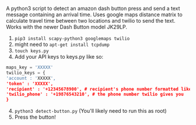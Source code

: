 A python3 script to detect an amazon dash button press and send a text message containing an arrival time. Uses google maps distance matrix to calculate travel time between two locations and twilio to send the text. Works with the newer Dash Button model JK29LP.

1. `pip3 install scapy-python3 googlemaps twilio`
2. might need to `apt-get install tcpdump`
3. `touch keys.py`
4. Add your API keys to keys.py like so:
```python
maps_key = 'XXXXX'
twilio_keys = {
'account : 'XXXXX',
'token' : 'XXXXX',
'recipient' : '+12345678900', # recipient's phone number formatted like so
'twilio_phone' : '+19876543210', # the phone number twilio gives you
}
``` 
4. `python3 detect-button.py` (You'll likely need to run this as root)
5. Press the button!
